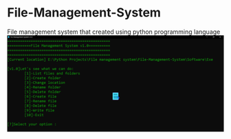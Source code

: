 # File-Management-System
File management system that created using python programming language
<img src="https://github.com/sachira-madhushan/File-Management-System/blob/main/Capture.PNG">
